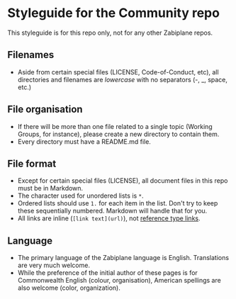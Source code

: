 # Styleguide for the Community repo

This styleguide is for this repo only, not for any other Zabiplane repos.

## Filenames

* Aside from certain special files (LICENSE, Code-of-Conduct, etc), all directories and filenames are _lowercase_ with no separators (-, _, space, etc.)

## File organisation

* If there will be more than one file related to a single topic (Working Groups, for instance), please create a new directory to contain them.
* Every directory must have a README.md file.

## File format

* Except for certain special files (LICENSE), all document files in this repo must be in Markdown.
* The character used for unordered lists is `*`.
* Ordered lists should use `1.` for each item in the list. Don't try to keep these sequentially numbered. Markdown will handle that for you.
* All links are inline (`[link text](url)`), not [reference type links](https://www.markdownguide.org/basic-syntax/#reference-style-links).

## Language

* The primary language of the Zabiplane language is English. Translations are very much welcome.
* While the preference of the initial author of these pages is for Commonwealth English (colour, organisation), American spellings are also welcome (color, organization).
